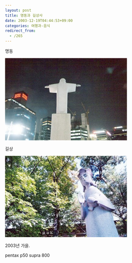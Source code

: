 ```yaml
---
layout: post
title: 명동과 길상사
date: 2003-12-19T04:44:53+09:00
categories: 여행과-음식
redirect_from:
  - /265
---
```


명동

![ ](/assets/media/logs_archives_20031218_Scan0001.jpg)

길상

![ ](/assets/media/logs_archives_20031218_Scan0002.jpg)

2003년 가을.

pentax p50 supra 800
